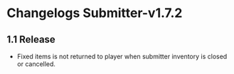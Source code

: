 # Changelogs Submitter-v1.7.2

## 1.1 Release
- Fixed items is not returned to player when submitter inventory is closed or cancelled.
